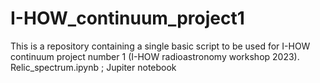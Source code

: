 # I-HOW_continuum_project1
This is a repository containing a single basic script to be used for I-HOW continuum project number 1 (I-HOW radioastronomy workshop 2023). 
Relic_spectrum.ipynb ; Jupiter notebook 


